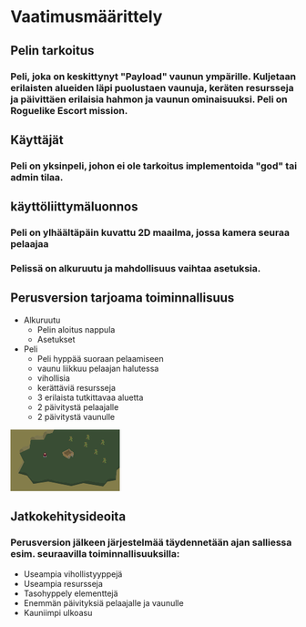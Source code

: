 # Vaatimusmäärittely
## Pelin tarkoitus
### Peli, joka on keskittynyt "Payload" vaunun ympärille. Kuljetaan erilaisten alueiden läpi puolustaen vaunuja, keräten resursseja ja päivittäen erilaisia hahmon ja vaunun ominaisuuksi. Peli on Roguelike Escort mission.
## Käyttäjät
### Peli on yksinpeli, johon ei ole tarkoitus implementoida "god" tai admin tilaa.
## käyttöliittymäluonnos
### Peli on ylhäältäpäin kuvattu 2D maailma, jossa kamera seuraa pelaajaa
### Pelissä on alkuruutu ja mahdollisuus vaihtaa asetuksia.
## Perusversion tarjoama toiminnallisuus
- Alkuruutu
  - Pelin aloitus nappula
  - Asetukset
- Peli
  - Peli hyppää suoraan pelaamiseen
  - vaunu liikkuu pelaajan halutessa
  - vihollisia
  - kerättäviä resursseja
  - 3 erilaista tutkittavaa aluetta
  - 2 päivitystä pelaajalle
  - 2 päivitystä vaunulle
  
![http://url/to/img.png](https://raw.githubusercontent.com/VehvilainenPooki/OTProjekti/main/Documentation/Images/Luonnos.png)
## Jatkokehitysideoita
### Perusversion jälkeen järjestelmää täydennetään ajan salliessa esim. seuraavilla toiminnallisuuksilla:
- Useampia vihollistyyppejä
- Useampia resursseja
- Tasohyppely elementtejä
- Enemmän päivityksiä pelaajalle ja vaunulle
- Kauniimpi ulkoasu
